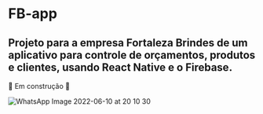 # FB-app

## Projeto para a empresa Fortaleza Brindes de um aplicativo para controle de orçamentos, produtos e clientes, usando React Native e o Firebase.
🚧 Em construção 🚧

![WhatsApp Image 2022-06-10 at 20 10 30](https://user-images.githubusercontent.com/56982114/173161368-1e68d660-5522-44c7-9a9d-4f5158e1f3ae.jpeg)

